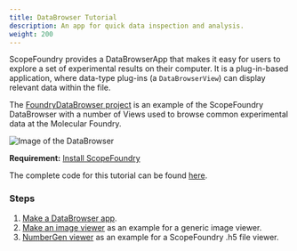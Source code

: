 ```yaml
---
title: DataBrowser Tutorial
description: An app for quick data inspection and analysis.
weight: 200
---
```


[getting_started_docs]:/docs/1_getting-started/

ScopeFoundry provides a DataBrowserApp that makes it easy for users to explore a set of experimental results on their computer. It is a plug-in-based application, where data-type plug-ins (a `DataBrowserView`) can display relevant data within the file.

The [FoundryDataBrowser project](https://github.com/ScopeFoundry/FoundryDataBrowser) is an example of the ScopeFoundry DataBrowser with a number of Views used to browse common experimental data at the Molecular Foundry.

![Image of the DataBrowser](databrowse_1.png)

**Requirement:** [Install ScopeFoundry][getting_started_docs]

The complete code for this tutorial can be found [here](https://github.com/UBene/scope_foundry_2_basic_tutorial).

### Steps

1. [Make a DataBrowser app](1_data-browser-app).
2. [Make an image viewer](2_data-browser-viewer) as an example for a generic image viewer.
3. [NumberGen viewer](4_data-browser-viewer-h5) as an example for a ScopeFoundry .h5 file viewer.
